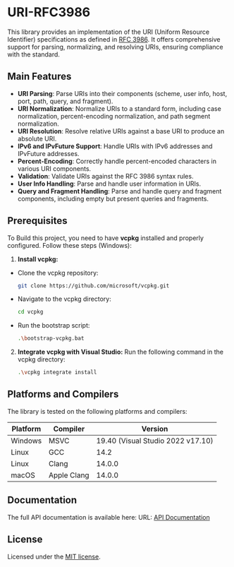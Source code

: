 # URI-RFC3986

This library provides an implementation of the URI (Uniform Resource Identifier) specifications as defined
in [RFC 3986](https://tools.ietf.org/html/rfc3986). It offers comprehensive support for parsing, normalizing, and
resolving URIs, ensuring compliance with the standard.

## Main Features

- **URI Parsing**: Parse URIs into their components (scheme, user info, host, port, path, query, and fragment).
- **URI Normalization**: Normalize URIs to a standard form, including case normalization, percent-encoding
  normalization, and path segment normalization.
- **URI Resolution**: Resolve relative URIs against a base URI to produce an absolute URI.
- **IPv6 and IPvFuture Support**: Handle URIs with IPv6 addresses and IPvFuture addresses.
- **Percent-Encoding**: Correctly handle percent-encoded characters in various URI components.
- **Validation**: Validate URIs against the RFC 3986 syntax rules.
- **User Info Handling**: Parse and handle user information in URIs.
- **Query and Fragment Handling**: Parse and handle query and fragment components, including empty but present queries
  and fragments.

## Prerequisites

To Build this project, you need to have **vcpkg** installed and properly configured. Follow these steps (Windows):

1. **Install vcpkg:**

- Clone the vcpkg repository:
  ```bash
  git clone https://github.com/microsoft/vcpkg.git
  ```
- Navigate to the vcpkg directory:
  ```bash
  cd vcpkg
  ```
- Run the bootstrap script:
  ```bash
  .\bootstrap-vcpkg.bat
  ```

2. **Integrate vcpkg with Visual Studio:**
   Run the following command in the vcpkg directory:
   ```bash
   .\vcpkg integrate install

## Platforms and Compilers

The library is tested on the following platforms and compilers:

| Platform | Compiler    | Version |
|----------|-------------|---------|
| Windows  | MSVC        | 19.40 (Visual Studio 2022 v17.10)  |
| Linux    | GCC         | 14.2  |
| Linux    | Clang       | 14.0.0  |
| macOS    | Apple Clang | 14.0.0  |

## Documentation

The full API documentation is available here:
URL: [API Documentation](https://<your-username>.github.io/<repository-name>/)

## License

Licensed under the [MIT license](LICENSE.md).
